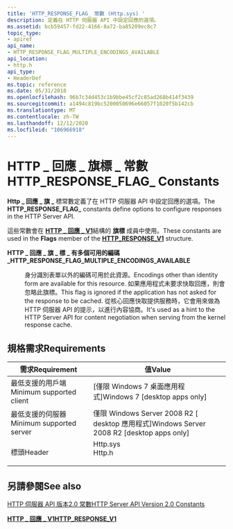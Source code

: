 ```yaml
---
title: 'HTTP_RESPONSE_FLAG_ 常數 (Http.sys) '
description: 定義在 HTTP 伺服器 API 中設定回應的選項。
ms.assetid: bcb59457-fd22-4166-8a72-ba85209ec8c7
topic_type:
- apiref
api_name:
- HTTP_RESPONSE_FLAG_MULTIPLE_ENCODINGS_AVAILABLE
api_location:
- http.h
api_type:
- HeaderDef
ms.topic: reference
ms.date: 05/31/2018
ms.openlocfilehash: 96b7c34d453c1b9bbe45cf2c85ad268b414f3439
ms.sourcegitcommit: a1494c819bc5200050696e66057f1020f5b142cb
ms.translationtype: MT
ms.contentlocale: zh-TW
ms.lasthandoff: 12/12/2020
ms.locfileid: "106966918"
---
```

# <a name="http_response_flag_-constants"></a><span data-ttu-id="8ccb2-103">HTTP \_ 回應 \_ 旗標 \_ 常數</span><span class="sxs-lookup"><span data-stu-id="8ccb2-103">HTTP\_RESPONSE\_FLAG\_ Constants</span></span>

<span data-ttu-id="8ccb2-104">**Http \_ 回應 \_ 旗 \_** 標常數定義了在 HTTP 伺服器 API 中設定回應的選項。</span><span class="sxs-lookup"><span data-stu-id="8ccb2-104">The **HTTP\_RESPONSE\_FLAG\_** constants define options to configure responses in the HTTP Server API.</span></span>

<span data-ttu-id="8ccb2-105">這些常數會在 [**HTTP \_ 回應 \_ V1**](/windows/desktop/api/Http/ns-http-http_response_v1)結構的 **旗標** 成員中使用。</span><span class="sxs-lookup"><span data-stu-id="8ccb2-105">These constants are used in the **Flags** member of the [**HTTP\_RESPONSE\_V1**](/windows/desktop/api/Http/ns-http-http_response_v1) structure.</span></span>

<dl> <dt>

<span data-ttu-id="8ccb2-106"><span id="HTTP_RESPONSE_FLAG_MULTIPLE_ENCODINGS_AVAILABLE"></span><span id="http_response_flag_multiple_encodings_available"></span>**HTTP \_ 回應 \_ 旗 \_ 標 \_ 有多個可用的編碼 \_**</span><span class="sxs-lookup"><span data-stu-id="8ccb2-106"><span id="HTTP_RESPONSE_FLAG_MULTIPLE_ENCODINGS_AVAILABLE"></span><span id="http_response_flag_multiple_encodings_available"></span>**HTTP\_RESPONSE\_FLAG\_MULTIPLE\_ENCODINGS\_AVAILABLE**</span></span>
</dt> <dd> <dl> <dt>



<span data-ttu-id="8ccb2-107">身分識別表單以外的編碼可用於此資源。</span><span class="sxs-lookup"><span data-stu-id="8ccb2-107">Encodings other than identity form are available for this resource.</span></span> <span data-ttu-id="8ccb2-108">如果應用程式未要求快取回應，則會忽略此旗標。</span><span class="sxs-lookup"><span data-stu-id="8ccb2-108">This flag is ignored if the application has not asked for the response to be cached.</span></span> <span data-ttu-id="8ccb2-109">從核心回應快取提供服務時，它會用來做為 HTTP 伺服器 API 的提示，以進行內容協商。</span><span class="sxs-lookup"><span data-stu-id="8ccb2-109">It's used as a hint to the HTTP Server API for content negotiation when serving from the kernel response cache.</span></span>


</dt> </dl> </dd> </dl>

## <a name="requirements"></a><span data-ttu-id="8ccb2-110">規格需求</span><span class="sxs-lookup"><span data-stu-id="8ccb2-110">Requirements</span></span>



| <span data-ttu-id="8ccb2-111">需求</span><span class="sxs-lookup"><span data-stu-id="8ccb2-111">Requirement</span></span> | <span data-ttu-id="8ccb2-112">值</span><span class="sxs-lookup"><span data-stu-id="8ccb2-112">Value</span></span> |
|-------------------------------------|-----------------------------------------------------------------------------------|
| <span data-ttu-id="8ccb2-113">最低支援的用戶端</span><span class="sxs-lookup"><span data-stu-id="8ccb2-113">Minimum supported client</span></span><br/> | <span data-ttu-id="8ccb2-114">\[僅限 Windows 7 桌面應用程式\]</span><span class="sxs-lookup"><span data-stu-id="8ccb2-114">Windows 7 \[desktop apps only\]</span></span><br/>                                        |
| <span data-ttu-id="8ccb2-115">最低支援的伺服器</span><span class="sxs-lookup"><span data-stu-id="8ccb2-115">Minimum supported server</span></span><br/> | <span data-ttu-id="8ccb2-116">僅限 Windows Server 2008 R2 \[ desktop 應用程式\]</span><span class="sxs-lookup"><span data-stu-id="8ccb2-116">Windows Server 2008 R2 \[desktop apps only\]</span></span><br/>                           |
| <span data-ttu-id="8ccb2-117">標頭</span><span class="sxs-lookup"><span data-stu-id="8ccb2-117">Header</span></span><br/>                   | <dl> <span data-ttu-id="8ccb2-118"><dt>Http.sys</dt></span><span class="sxs-lookup"><span data-stu-id="8ccb2-118"><dt>Http.h</dt></span></span> </dl> |



## <a name="see-also"></a><span data-ttu-id="8ccb2-119">另請參閱</span><span class="sxs-lookup"><span data-stu-id="8ccb2-119">See also</span></span>

<dl> <dt>

[<span data-ttu-id="8ccb2-120">HTTP 伺服器 API 版本2.0 常數</span><span class="sxs-lookup"><span data-stu-id="8ccb2-120">HTTP Server API Version 2.0 Constants</span></span>](http-server-api-version-2-0-constants.md)
</dt> <dt>

[<span data-ttu-id="8ccb2-121">**HTTP \_ 回應 \_ V1**</span><span class="sxs-lookup"><span data-stu-id="8ccb2-121">**HTTP\_RESPONSE\_V1**</span></span>](/windows/desktop/api/Http/ns-http-http_response_v1)
</dt> </dl>

 

 





